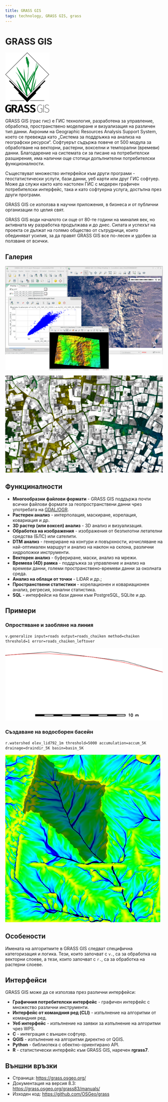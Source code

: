 ```yaml
---
title: GRASS GIS
tags: technology, GRASS GIS, grass
---
```


# GRASS GIS

![GRASS GIS лого](./img/grassgis_logo.svg)

GRASS GIS (грас гис) е ГИС технология, разработена за управление, обработка, пространствено моделиране и визуализация на различен тип данни.
Акроним на Geographic Resources Analysis Support System, което се превежда като „Система за поддръжка на анализа на географски ресурси“.
Софтуерът съдържа повече от 500 модула за обработване на векторни, растерни, вокселни и темпорални (времеви) данни.
Благодарение на системата си за писане на потребителски разширения, има налични още стотици допълнителни потребителски функционалности.

Съществуват множество интерфейси към други програми - геостатистически услуги, бази данни, уеб карти или друг ГИС софтуер.
Може да служи както като настолен ГИС с модерен графичен потребителски интерфейс, така и като софтуерна услуга, достъпна през други програми.

GRASS GIS се използва в научни приложения, в бизнеса и от публични организации по целия свят.

GRASS GIS води началото си още от 80-те години на миналия век, но активната му разработка продължава и до днес.
Силата и успехът на проекта се дължат на голямо общество от сътрудници, които обединяват усилия, за да правят GRASS GIS все по-лесен и удобен за ползване от всички.


## Галерия

![Графичен интерфейс на GRASS GIS](./img/grassgis_gui.png)

![Фотограметричен анализ с GRASS GIS](./img/grassgis_odm_surf_icw.png)


## Функциналности

- **Многообразни файлови формати** - GRASS GIS поддържа почти всички файлови формати за геопространствени данни чрез употребата на [GDAL/OGR](./gdal.md).
- **Растерен анализ** - интерполация, маскиране, корелация, ковариация и др.
- **3D растер (или воксел) анализ** - 3D анализ и визуализация.
- **Обработка на изображения** - изображения от безпилотни летателни средства (БЛС) или сателити.
- **DTM анализ** - генериране на контури и повърхности, изчисляване на най-оптимален маршрут и анализ на наклон на склона, различни хидроложки инструменти.
- **Векторен анализ** - буфериране, маски, анализ на мрежи.
- **Времева (4D) рамка** - поддръжка за управление и анализ на времеви данни, големи пространствено-времеви данни за околната среда.
- **Анализ на облаци от точки** - LiDAR и др.;
- **Пространствени статистики** - корелационен и ковариационен анализ, регресия, зонални статистика.
- **SQL** - интерфейси на бази данни към PostgreSQL, SQLite и др.


## Примери

### Опростяване и заобляне на линия

```
v.generalize input=roads output=roads_chaiken method=chaiken threshold=1 error=roads_chaiken_leftover
```

![Опростена и заоблена линия](./img/grassgis_v_generalize_smooth.png)


### Създаване на водосборен басейн

```
r.watershed elev_lid792_1m threshold=5000 accumulation=accum_5K drainage=draindir_5K basin=basin_5K
```

![Създаване на водосборен басейн](./img/grassgis_r_watershed.png)


## Особености

Имената на алгоритмите в GRASS GIS следват специфична категоризация и логика.
Тези, които започват с `v.`, са за обработка на векторни слоеве, а тези, които започват с `r.`, са за обработка на растерни слоеве.


## Интерфейси

GRASS GIS може да се използва през различни интерфейси:

- **Графичния потребителски интерфейс** - графичен интерфейс с множество различни инструменти.
- **Интерфейс от командния ред (CLI)** - изпълнение на алгоритми от командния ред.
- **Уеб интерфейс** - изпълнение на заявки за изпълнение на алгоритми чрез WPS.
- **C** - интеграция с външен софтуер.
- **QGIS** - изпълнение на алгоритми директно от QGIS.
- **Python** - библиотека с обектно-ориентирано API.
- **R** - статистически интерфейс към GRASS GIS, наречен **rgrass7**.


## Външни връзки

- Страница: https://grass.osgeo.org/
- Документация на версия 8.3: https://grass.osgeo.org/grass83/manuals/
- Изходен код: https://github.com/OSGeo/grass

